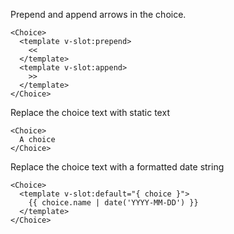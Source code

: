 Prepend and append arrows in the choice.

```vue
<Choice>
  <template v-slot:prepend>
    <<
  </template>
  <template v-slot:append>
    >>
  </template>
</Choice>
```

Replace the choice text with static text
```vue
<Choice>
  A choice
</Choice>
```

Replace the choice text with a formatted date string
```vue
<Choice>
  <template v-slot:default="{ choice }">
    {{ choice.name | date('YYYY-MM-DD') }}
  </template>
</Choice>
```
